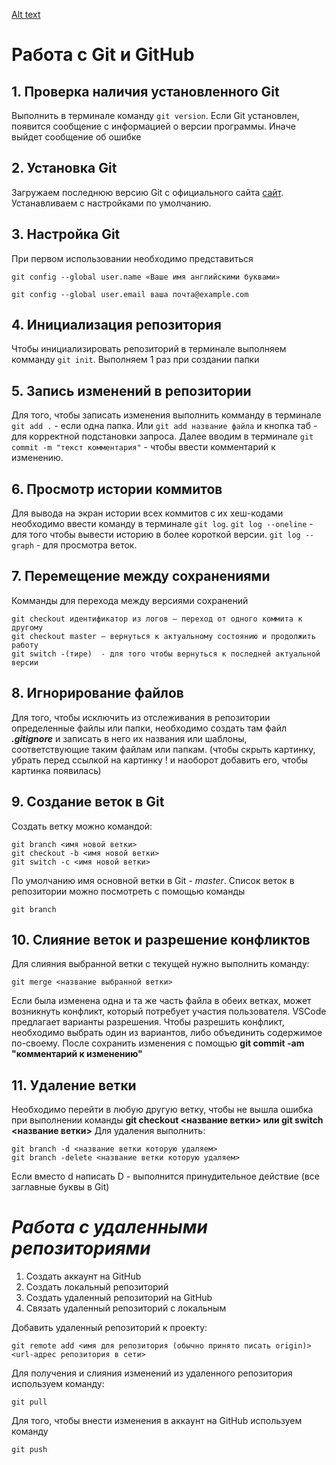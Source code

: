 [Alt text](kisspng-computer-icons-pro-git-portable-network-graphics-i-git-book-pro-git-app-app-5b80546c0b1311.5417567715351368760454.jpg)
# Работа с Git и GitHub
## 1. Проверка наличия установленного Git
Выполнить в терминале команду ``git version``.
Если Git установлен, появится сообщение с информацией о версии программы. Иначе выйдет сообщение об ошибке
## 2. Установка Git
Загружаем последнюю версию Git с официального сайта [сайт](https://git-scm.com/downloads).
Устанавливаем с настройками по умолчанию.
## 3. Настройка Git
При первом использовании необходимо представиться
```
git config --global user.name «Ваше имя английскими буквами»

git config --global user.email ваша почта@example.com
```
## 4. Инициализация репозитория
Чтобы инициализировать репозиторий в терминале выполняем комманду ``git init``. Выполняем 1 раз при создании папки
## 5. Запись изменений в репозитории
Для того, чтобы записать изменения выполнить комманду в терминале ``git add .`` - если одна папка. Или ``git add название файла`` и кнопка таб - для корректной подстановки запроса.
Далее вводим в терминале ``git commit -m "текст комментария"`` - чтобы ввести комментарий к изменению.
## 6. Просмотр истории коммитов
Для вывода на экран истории всех коммитов с их хеш-кодами необходимо ввести команду в терминале ``git log``.
``git log --oneline`` - для того чтобы вывести историю в более короткой версии.
``git log --graph`` - для просмотра веток.

## 7. Перемещение между сохранениями 
Комманды для перехода между версиями сохранений
``````
git checkout идентификатор из логов – переход от одного коммита к другому
git checkout master – вернуться к актуальному состоянию и продолжить работу
git switch -(тире)  - для того чтобы вернуться к последней актуальной версии
``````
## 8. Игнорирование файлов
Для того, чтобы исключить из отслеживания в репозитории определенные файлы или папки, необходимо создать там файл ***.gitignore*** и записать в него их названия или шаблоны, соответствующие таким файлам или папкам. (чтобы скрыть картинку, убрать перед ссылкой на картинку ! и наоборот добавить его, чтобы картинка появилась)
## 9. Создание веток в Git
Создать ветку можно командой:
```
git branch <имя новой ветки>
git checkout -b <имя новой ветки>
git switch -c <имя новой ветки>
```
По умолчанию имя основной ветки в Git - *master*.
Список веток в репозитории можно посмотреть с помощью команды 
```
git branch
```
## 10. Слияние веток и разрешение конфликтов
Для слияния выбранной ветки с текущей нужно выполнить команду:
```
git merge <название выбранной ветки>
```
Если была изменена одна и та же часть файла в обеих ветках, может возникнуть конфликт, который потребует участия пользователя. VSCode предлагает варианты разрешения. Чтобы разрешить конфликт, необходимо выбрать один из вариантов, либо объединить содержимое по-своему.
После сохранить изменения с помощью **git commit -am "комментарий к изменению"**
## 11. Удаление ветки
Необходимо перейти в любую другую ветку, чтобы не вышла ошибка при выполнении команды **git checkout <название ветки> или git switch <название ветки>**
Для удаления выполнить:
```
git branch -d <название ветки которую удаляем>
git branch -delete <название ветки которую удаляем>
```
Если вместо d написать D - выполнится принудительное действие (все заглавные буквы в Git)

# ***Работа с удаленными репозиториями***
1. Создать аккаунт на GitHub
2. Создать локальный репозиторий
3. Создать удаленный репозиторий на GitHub
4. Связать удаленный репозиторий с локальным

Добавить удаленный репозиторий к проекту:
```
git remote add <имя для репозитория (обычно принято писать origin)> <url-адрес репозитория в сети>
```
Для получения и слияния изменений из удаленного репозитория используем команду:
```
git pull
```
Для того, чтобы внести изменения в аккаунт на GitHub используем команду
```
git push
```